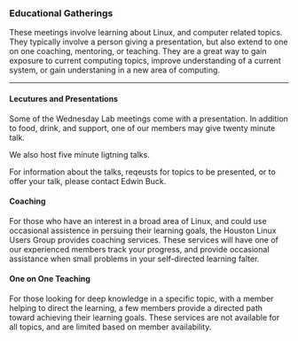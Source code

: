 ### Educational Gatherings

These meetings involve learning about Linux, and computer related topics.
They typically involve a person giving a presentation, but also extend to
one on one coaching, mentoring, or teaching.  They are a great way to gain
exposure to current computing topics, improve understanding of a current
system, or gain understaning in a new area of computing.


--- 

#### Lecutures and Presentations

Some of the Wednesday Lab meetings come with a presentation.  In addition
to food, drink, and support, one of our members may give twenty minute talk.  

We also host five minute ligtning talks.

For information about the talks, reqeusts for topics to be presented, or to
offer your talk, please contact Edwin Buck.

#### Coaching

For those who have an interest in a broad area of Linux, and could use
occasional assistence in persuing their learning goals, the Houston Linux
Users Group provides coaching services.  These services will have one of
our experienced members track your progress, and provide occasional
assistance when small problems in your self-directed learning falter.

#### One on One Teaching

For those looking for deep knowledge in a specific topic, with a member
helping to direct the learning, a few members provide a directed path
toward achieving their learning goals.  These services are not available
for all topics, and are limited based on member availability.  

